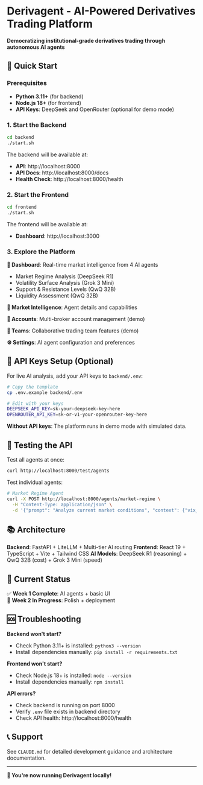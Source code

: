 # Derivagent - AI-Powered Derivatives Trading Platform

**Democratizing institutional-grade derivatives trading through autonomous AI agents**

## 🚀 Quick Start

### Prerequisites
- **Python 3.11+** (for backend)
- **Node.js 18+** (for frontend)
- **API Keys**: DeepSeek and OpenRouter (optional for demo mode)

### 1. Start the Backend

```bash
cd backend
./start.sh
```

The backend will be available at:
- **API**: http://localhost:8000
- **API Docs**: http://localhost:8000/docs
- **Health Check**: http://localhost:8000/health

### 2. Start the Frontend

```bash
cd frontend
./start.sh
```

The frontend will be available at:
- **Dashboard**: http://localhost:3000

### 3. Explore the Platform

**🎯 Dashboard**: Real-time market intelligence from 4 AI agents
- Market Regime Analysis (DeepSeek R1)
- Volatility Surface Analysis (Grok 3 Mini)  
- Support & Resistance Levels (QwQ 32B)
- Liquidity Assessment (QwQ 32B)

**🧠 Market Intelligence**: Agent details and capabilities

**💼 Accounts**: Multi-broker account management (demo)

**👥 Teams**: Collaborative trading team features (demo)

**⚙️ Settings**: AI agent configuration and preferences

## 🔑 API Keys Setup (Optional)

For live AI analysis, add your API keys to `backend/.env`:

```bash
# Copy the template
cp .env.example backend/.env

# Edit with your keys
DEEPSEEK_API_KEY=sk-your-deepseek-key-here
OPENROUTER_API_KEY=sk-or-v1-your-openrouter-key-here
```

**Without API keys**: The platform runs in demo mode with simulated data.

## 🧪 Testing the API

Test all agents at once:
```bash
curl http://localhost:8000/test/agents
```

Test individual agents:
```bash
# Market Regime Agent
curl -X POST http://localhost:8000/agents/market-regime \
  -H "Content-Type: application/json" \
  -d '{"prompt": "Analyze current market conditions", "context": {"vix_level": 16.5}}'
```

## 📚 Architecture

**Backend**: FastAPI + LiteLLM + Multi-tier AI routing
**Frontend**: React 19 + TypeScript + Vite + Tailwind CSS
**AI Models**: DeepSeek R1 (reasoning) + QwQ 32B (cost) + Grok 3 Mini (speed)

## 🎯 Current Status

✅ **Week 1 Complete**: AI agents + basic UI  
🔄 **Week 2 In Progress**: Polish + deployment  

## 🆘 Troubleshooting

**Backend won't start?**
- Check Python 3.11+ is installed: `python3 --version`
- Install dependencies manually: `pip install -r requirements.txt`

**Frontend won't start?**
- Check Node.js 18+ is installed: `node --version`
- Install dependencies manually: `npm install`

**API errors?**
- Check backend is running on port 8000
- Verify `.env` file exists in backend directory
- Check API health: http://localhost:8000/health

## 📞 Support

See `CLAUDE.md` for detailed development guidance and architecture documentation.

---

**🎉 You're now running Derivagent locally!**